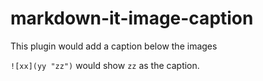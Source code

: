 # markdown-it-image-caption

This plugin would add a caption below the images

`![xx](yy "zz")` would show `zz` as the caption.

